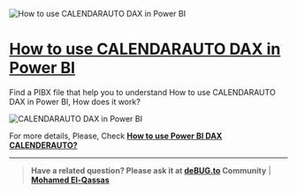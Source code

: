 ![How to use CALENDARAUTO DAX in Power BI](https://user-images.githubusercontent.com/49816567/158941528-b663828e-5122-4523-921c-0d8c1d8de14a.png)

# [How to use CALENDARAUTO DAX in Power BI](https://devoworx.net/dax-bitwise-operation/)

Find a PIBX file that help you to understand How to use CALENDARAUTO DAX in Power BI, How does it work?

![CALENDARAUTO DAX in Power BI](https://debug.to/?qa=blob&qa_blobid=2853467635047657231)


  
For more details, Please, Check **[How to use Power BI DAX CALENDERAUTO?](https://devoworx.net/power-bi-dax-calenderauto/)**


--------------
> **Have a related question? Please ask it at [deBUG.to](https://deBUG.to) Community** | **[Mohamed El-Qassas](https://devoworx.com)**
